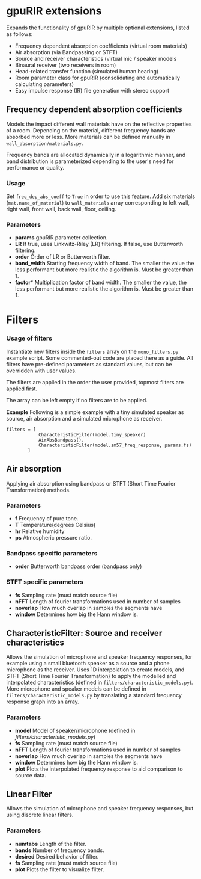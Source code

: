 # gpuRIR extensions
Expands the functionality of gpuRIR by multiple optional extensions, listed as follows:
* Frequency dependent absorption coefficients (virtual room materials)
* Air absorption (via Bandpassing or STFT)
* Source and receiver characteristics (virtual mic / speaker models
* Binaural receiver (two receivers in room)
* Head-related transfer function (simulated human hearing)
* Room parameter class for gpuRIR (consolidating and automatically calculating parameters)
* Easy impulse response (IR) file generation with stereo support

## Frequency dependent absorption coefficients
Models the impact different wall materials have on the reflective properties of a room. Depending on the material, different frequency bands are absorbed more or less. More materials can be defined manually in `wall_absorption/materials.py`.

Frequency bands are allocated dynamically in a logarithmic manner, and band distribution is parameterized depending to the user's need for performance or quality.

### Usage
Set `freq_dep_abs_coeff` to `True` in order to use this feature.
Add six materials (`mat.name_of_material`) to `wall_materials` array corresponding to left wall, right wall, front wall, back wall, floor, ceiling.

### Parameters
* **params** gpuRIR parameter collection.
* **LR** If true, uses Linkwitz-Riley (LR) filtering. If false, use Butterworth filtering. 
* **order** Order of LR or Butterworth filter.
* **band_width** Starting frequency width of band. The smaller the value the less performant but more realistic the algorithm is. Must be greater than 1.
* **factor*** Multiplication factor of band width. The smaller the value, the less performant but more realistic the algorithm is. Must be greater than 1.

# Filters
### Usage of filters
Instantiate new filters inside the `filters` array on the `mono_filters.py` example script. Some commented-out code are placed there as a guide. All filters have pre-defined parameters as standard values, but can be overridden with user values.

The filters are applied in the order the user provided, topmost filters are applied first.

The array can be left empty if no filters are to be applied.

**Example**
Following is a simple example with a tiny simulated speaker as source, air absorption and a simulated microphone as receiver.
```
filters = [
            CharacteristicFilter(model.tiny_speaker)
            AirAbsBandpass(),
            CharacteristicFilter(model.sm57_freq_response, params.fs)
        ]
```

## Air absorption
Applying air absorption using bandpass or STFT (Short Time Fourier Transformation) methods.

### Parameters
* **f** Frequency of pure tone.
* **T** Temperature(degrees Celsius)
* **hr** Relative humidity
* **ps** Atmospheric pressure ratio. 

### Bandpass specific parameters
* **order** Butterworth bandpass order (bandpass only)

### STFT specific parameters
* **fs** Sampling rate (must match source file)
* **nFFT** Length of fourier transformations used in number of samples
* **noverlap** How much overlap in samples the segments have
* **window** Determines how big the Hann window is.

## CharacteristicFilter: Source and receiver characteristics
Allows the simulation of microphone and speaker frequency responses, for example using a small bluetooth speaker as a source and a phone microphone as the receiver. 
Uses 1D interpolation to create models, and STFT (Short Time Fourier Transformation) to apply the modelled and interpolated characteristics (defined in `filters/characteristic_models.py`). More microphone and speaker models can be defined in `filters/characteristic_models.py` by translating a standard frequency response graph into an array.

### Parameters
* **model** Model of speaker/microphone (defined in *filters/characteristic_models.py*)
* **fs** Sampling rate (must match source file)
* **nFFT** Length of fourier transformations used in number of samples
* **noverlap** How much overlap in samples the segments have
* **window** Determines how big the Hann window is.
* **plot** Plots the interpolated frequency response to aid comparison to source data.

## Linear Filter
Allows the simulation of microphone and speaker frequency responses, but using discrete linear filters.

### Parameters
* **numtabs** Length of the filter.
* **bands** Number of frequency bands.
* **desired** Desired behavior of filter.
* **fs** Sampling rate (must match source file)
* **plot** Plots the filter to visualize filter.

